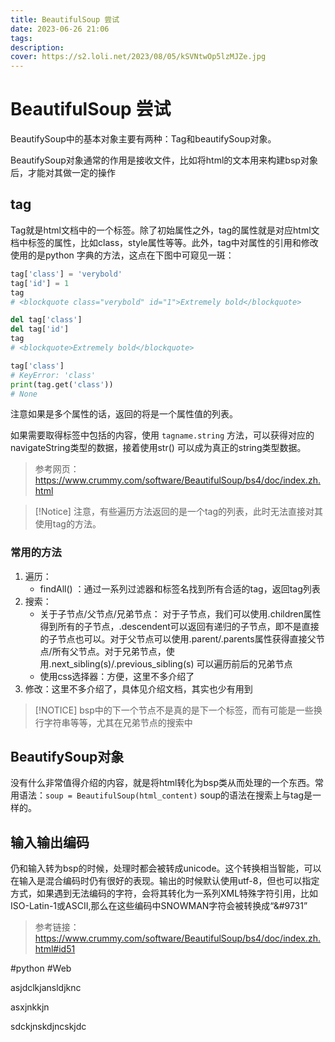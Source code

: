 ```yaml
---
title: BeautifulSoup 尝试
date: 2023-06-26 21:06
tags: 
description:
cover: https://s2.loli.net/2023/08/05/kSVNtwOp5lzMJZe.jpg
---
```



# BeautifulSoup 尝试

BeautifySoup中的基本对象主要有两种：Tag和beautifySoup对象。

BeautifySoup对象通常的作用是接收文件，比如将html的文本用来构建bsp对象后，才能对其做一定的操作


## tag

Tag就是html文档中的一个标签。除了初始属性之外，tag的属性就是对应html文档中标签的属性，比如class，style属性等等。此外，tag中对属性的引用和修改使用的是python 字典的方法，这点在下图中可窥见一斑：

```python
tag['class'] = 'verybold'
tag['id'] = 1
tag
# <blockquote class="verybold" id="1">Extremely bold</blockquote>

del tag['class']
del tag['id']
tag
# <blockquote>Extremely bold</blockquote>

tag['class']
# KeyError: 'class'
print(tag.get('class'))
# None
```

注意如果是多个属性的话，返回的将是一个属性值的列表。

如果需要取得标签中包括的内容，使用 `tagname.string` 方法，可以获得对应的navigateString类型的数据，接着使用str() 可以成为真正的string类型数据。

> 参考网页：https://www.crummy.com/software/BeautifulSoup/bs4/doc/index.zh.html

> [!Notice]
> 注意，有些遍历方法返回的是一个tag的列表，此时无法直接对其使用tag的方法。

### 常用的方法

1. 遍历：
    - findAll() ：通过一系列过滤器和标签名找到所有合适的tag，返回tag列表
2. 搜索：
    -  关于子节点/父节点/兄弟节点：
        对于子节点，我们可以使用.children属性得到所有的子节点，.descendent可以返回有递归的子节点，即不是直接的子节点也可以。对于父节点可以使用.parent/.parents属性获得直接父节点/所有父节点。对于兄弟节点，使用.next_sibling(s)/.previous_sibling(s) 可以遍历前后的兄弟节点
    - 使用css选择器：方便，这里不多介绍了
3. 修改：这里不多介绍了，具体见介绍文档，其实也少有用到
> [!NOTICE]
> bsp中的下一个节点不是真的是下一个标签，而有可能是一些换行字符串等等，尤其在兄弟节点的搜索中
> 


## BeautifySoup对象

没有什么非常值得介绍的内容，就是将html转化为bsp类从而处理的一个东西。常用语法：`soup = BeautifulSoup(html_content)`
soup的语法在搜索上与tag是一样的。


## 输入输出编码

仍和输入转为bsp的时候，处理时都会被转成unicode。这个转换相当智能，可以在输入是混合编码时仍有很好的表现。输出的时候默认使用utf-8，但也可以指定方式，如果遇到无法编码的字符，会将其转化为一系列XML特殊字符引用，比如ISO-Latin-1或ASCII,那么在这些编码中SNOWMAN字符会被转换成“&#9731”

> 参考链接：https://www.crummy.com/software/BeautifulSoup/bs4/doc/index.zh.html#id51

#python #Web 

asjdclkjansldjknc

asxjnkkjn

sdckjnskdjncskjdc
